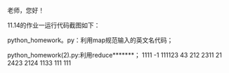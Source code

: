 老师，您好！

11.14的作业一运行代码截图如下：

python_homework。py：利用map规范输入的英文名代码；

python_homework(2).py:利用reduce*******；
1111
-1
111123
43
212
2311
21
2423
2124
1133
111
111
